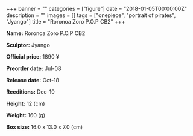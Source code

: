 +++
banner = ""
categories = ["figure"]
date = "2018-01-05T00:00:00Z"
description = ""
images = []
tags = ["onepiece", "portrait of pirates", "Jyango"]
title = "Roronoa Zoro P.O.P CB2"
+++

**Name:** Roronoa Zoro P.O.P CB2

**Sculptor:** Jyango

**Official price:** 1890 ¥

**Preorder date:** Jul-08

**Release date:** Oct-18

**Reeditions:** Dec-10

**Height:** 12 (cm)

**Weight:** 160 (g)

**Box size:** 16.0 x 13.0 x 7.0 (cm)


